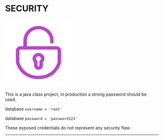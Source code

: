 # SECURITY

![icon](readme-resources/security.png?raw=true )


This is a java class project, in production a strong password should be used.

database `username = 'root'`

database `password = 'password123'`


These exposed credentials do not represent any security flaw.

---